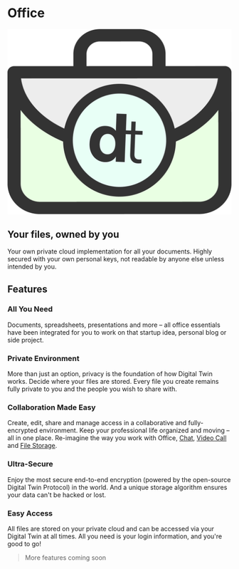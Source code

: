 # Office

![](img/dt_office.png ":size=700x")

## Your files, owned by you

Your own private cloud implementation for all your documents. Highly secured with your own personal keys, not readable by anyone else unless intended by you.

## Features 

### All You Need

Documents, spreadsheets, presentations and more – all office essentials have been integrated for you to work on that startup idea, personal blog or side project. 

### Private Environment 

More than just an option, privacy is the foundation of how Digital Twin works. Decide where your files are stored. Every file you create remains fully private to you and the people you wish to share with.

### Collaboration Made Easy

Create, edit, share and manage access in a collaborative and fully-encrypted environment. Keep your professional life organized and moving – all in one place. Re-imagine the way you work with Office, [Chat](twin_chat), [Video Call](video_call) and [File Storage](filestorage). 

### Ultra-Secure

Enjoy the most secure end-to-end encryption (powered by the open-source Digital Twin Protocol) in the world. And a unique storage algorithm ensures your data can't be hacked or lost.

### Easy Access

All files are stored on your private cloud and can be accessed via your Digital Twin at all times. All you need is your login information, and you're good to go!

> More features coming soon